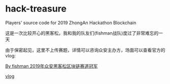 # hack-treasure
Players' source code for 2019 ZhongAn Hackathon Blockchain


 
这是一次比较开心的黑客松，我和我的队友们(fishman战队)度过了非常难忘的一天

由于保密起见，这里不上传赛题，详情可以咨询众安主办方，场面可以查看官方的vlog:

 [By fishman 2019年众安黑客松区块链赛道冠军](https://mp.weixin.qq.com/s/kwbS6A3nTa0ZaB02G_U1Pw)
 
[vlog](http://m.bilibili.com/video/av68555476.html?p=1&share_medium=android&share_source=weixin_moments&bbid=2DC2C9A7-AD55-48C9-ABA3-185FA24E563F19458infoc&ts=1569150784441&from=timeline&isappinstalled=0)
